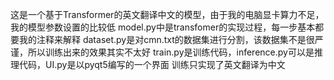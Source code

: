 这是一个基于Transformer的英文翻译中文的模型，由于我的电脑显卡算力不足，我的模型参数设置的比较低
model.py中是transfomer的实现过程，每一步基本都要我的注释来解释
dataset.py是对cmn.txt的数据集进行分割，该数据集不是很严谨，所以训练出来的效果其实不太好
train.py是训练代码，inference.py可以是推理代码，UI.py是以pyqt5编写的一个界面
训练只实现了英文翻译为中文
